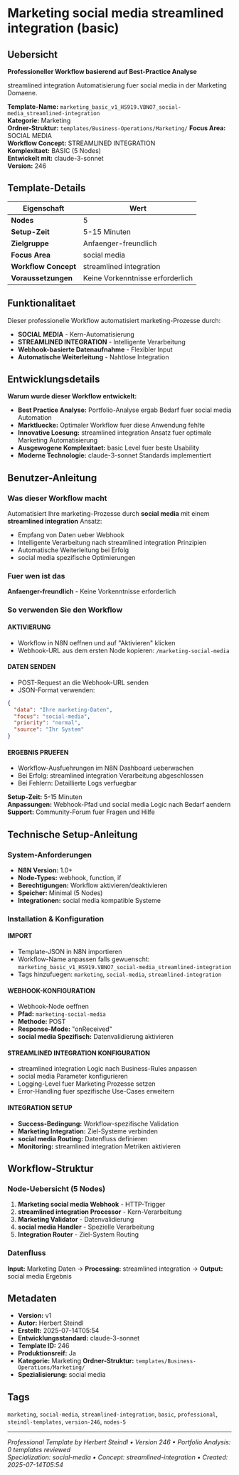 # Marketing social media streamlined integration (basic)

## Uebersicht

**Professioneller Workflow basierend auf Best-Practice Analyse**

streamlined integration Automatisierung fuer social media in der Marketing Domaene.

**Template-Name:** `marketing_basic_v1_HS919.VBNO7_social-media_streamlined-integration`  
**Kategorie:** Marketing  
**Ordner-Struktur:** `templates/Business-Operations/Marketing/`
**Focus Area:** SOCIAL MEDIA  
**Workflow Concept:** STREAMLINED INTEGRATION  
**Komplexitaet:** BASIC (5 Nodes)  
**Entwickelt mit:** claude-3-sonnet  
**Version:** 246

## Template-Details

| **Eigenschaft** | **Wert** |
|------------------|----------|
| **Nodes** | 5 |
| **Setup-Zeit** | 5-15 Minuten |
| **Zielgruppe** | Anfaenger-freundlich |
| **Focus Area** | social media |
| **Workflow Concept** | streamlined integration |
| **Voraussetzungen** | Keine Vorkenntnisse erforderlich |

## Funktionalitaet

Dieser professionelle Workflow automatisiert marketing-Prozesse durch:
- **SOCIAL MEDIA** - Kern-Automatisierung
- **STREAMLINED INTEGRATION** - Intelligente Verarbeitung
- **Webhook-basierte Datenaufnahme** - Flexibler Input
- **Automatische Weiterleitung** - Nahtlose Integration



## Entwicklungsdetails

**Warum wurde dieser Workflow entwickelt:**
- **Best Practice Analyse:** Portfolio-Analyse ergab Bedarf fuer social media Automation
- **Marktluecke:** Optimaler Workflow fuer diese Anwendung fehlte
- **Innovative Loesung:** streamlined integration Ansatz fuer optimale Marketing Automatisierung
- **Ausgewogene Komplexitaet:** basic Level fuer beste Usability
- **Moderne Technologie:** claude-3-sonnet Standards implementiert

## Benutzer-Anleitung

### Was dieser Workflow macht
Automatisiert Ihre marketing-Prozesse durch **social media** mit einem **streamlined integration** Ansatz:
- Empfang von Daten ueber Webhook
- Intelligente Verarbeitung nach streamlined integration Prinzipien
- Automatische Weiterleitung bei Erfolg
- social media spezifische Optimierungen

### Fuer wen ist das
**Anfaenger-freundlich** - Keine Vorkenntnisse erforderlich

### So verwenden Sie den Workflow

#### AKTIVIERUNG
- Workflow in N8N oeffnen und auf "Aktivieren" klicken
- Webhook-URL aus dem ersten Node kopieren: `/marketing-social-media`

#### DATEN SENDEN
- POST-Request an die Webhook-URL senden
- JSON-Format verwenden:
```json
{
  "data": "Ihre marketing-Daten",
  "focus": "social-media",
  "priority": "normal",
  "source": "Ihr System"
}
```

#### ERGEBNIS PRUEFEN
- Workflow-Ausfuehrungen im N8N Dashboard ueberwachen
- Bei Erfolg: streamlined integration Verarbeitung abgeschlossen
- Bei Fehlern: Detaillierte Logs verfuegbar

**Setup-Zeit:** 5-15 Minuten  
**Anpassungen:** Webhook-Pfad und social media Logic nach Bedarf aendern  
**Support:** Community-Forum fuer Fragen und Hilfe

## Technische Setup-Anleitung

### System-Anforderungen
- **N8N Version:** 1.0+ 
- **Node-Types:** webhook, function, if
- **Berechtigungen:** Workflow aktivieren/deaktivieren
- **Speicher:** Minimal (5 Nodes)
- **Integrationen:** social media kompatible Systeme

### Installation & Konfiguration

#### IMPORT
- Template-JSON in N8N importieren
- Workflow-Name anpassen falls gewuenscht: `marketing_basic_v1_HS919.VBNO7_social-media_streamlined-integration`
- Tags hinzufuegen: `marketing`, `social-media`, `streamlined-integration`

#### WEBHOOK-KONFIGURATION
- Webhook-Node oeffnen
- **Pfad:** `marketing-social-media`
- **Methode:** POST
- **Response-Mode:** "onReceived"
- **social media Spezifisch:** Datenvalidierung aktivieren

#### STREAMLINED INTEGRATION KONFIGURATION
- streamlined integration Logic nach Business-Rules anpassen
- social media Parameter konfigurieren
- Logging-Level fuer Marketing Prozesse setzen
- Error-Handling fuer spezifische Use-Cases erweitern

#### INTEGRATION SETUP
- **Success-Bedingung:** Workflow-spezifische Validation
- **Marketing Integration:** Ziel-Systeme verbinden
- **social media Routing:** Datenfluss definieren
- **Monitoring:** streamlined integration Metriken aktivieren

## Workflow-Struktur

### Node-Uebersicht (5 Nodes)

1. **Marketing social media Webhook** - HTTP-Trigger
2. **streamlined integration Processor** - Kern-Verarbeitung
3. **Marketing Validator** - Datenvalidierung
4. **social media Handler** - Spezielle Verarbeitung
5. **Integration Router** - Ziel-System Routing






### Datenfluss
**Input:** Marketing Daten -> **Processing:** streamlined integration -> **Output:** social media Ergebnis

## Metadaten

- **Version:** v1
- **Autor:** Herbert Steindl
- **Erstellt:** 2025-07-14T05:54
- **Entwicklungsstandard:** claude-3-sonnet
- **Template ID:** 246
- **Produktionsreif:** Ja
- **Kategorie:** Marketing
**Ordner-Struktur:** `templates/Business-Operations/Marketing/`
- **Spezialisierung:** social media

## Tags

`marketing`, `social-media`, `streamlined-integration`, `basic`, `professional`, `steindl-templates`, `version-246`, `nodes-5`

---

*Professional Template by Herbert Steindl • Version 246 • Portfolio Analysis: 0 templates reviewed*  
*Specialization: social-media • Concept: streamlined-integration • Created: 2025-07-14T05:54*